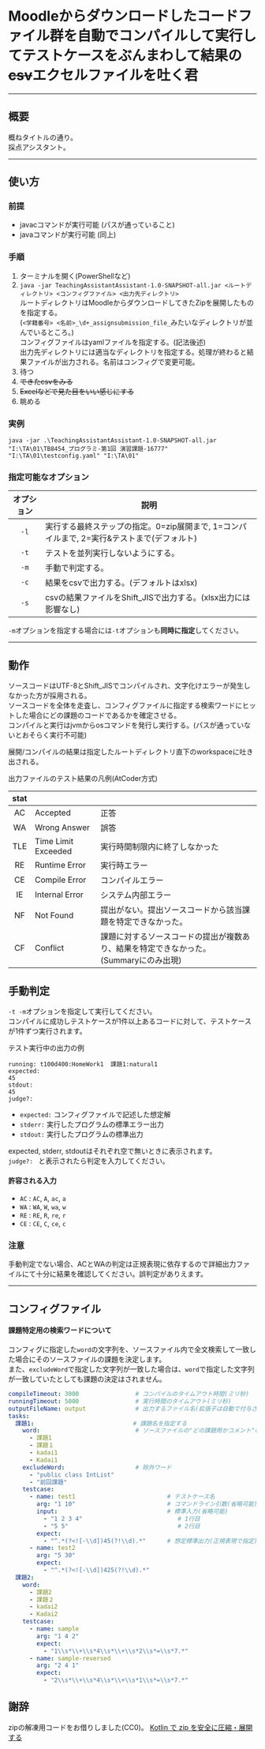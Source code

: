 # Moodleからダウンロードしたコードファイル群を自動でコンパイルして実行してテストケースをぶんまわして結果の~~csv~~エクセルファイルを吐く君

***
## 概要
概ねタイトルの通り。  
採点アシスタント。

***

## 使い方  

### 前提
- javacコマンドが実行可能 (パスが通っていること)
- javaコマンドが実行可能 (同上)

### 手順
1. ターミナルを開く(PowerShellなど)
2. `java -jar TeachingAssistantAssistant-1.0-SNAPSHOT-all.jar <ルートディレクトリ> <コンフィグファイル> <出力先ディレクトリ>`  
ルートディレクトリはMoodleからダウンロードしてきたZipを展開したものを指定する。  
   (`<学籍番号> <名前>_\d+_assignsubmission_file_`みたいなディレクトリが並んでいるところ。)  
コンフィグファイルはyamlファイルを指定する。(記法後述)  
出力先ディレクトリには適当なディレクトリを指定する。処理が終わると結果ファイルが出力される。名前はコンフィグで変更可能。
3. 待つ  
4. ~~できたcsvをみる~~
5. ~~Excelなどで見た目をいい感じにする~~
6. 眺める

### 実例
`java -jar .\TeachingAssistantAssistant-1.0-SNAPSHOT-all.jar "I:\TA\01\TB8454_プログラミ-第1回 演習課題-16777" "I:\TA\01\testconfig.yaml" "I:\TA\01"`

### 指定可能なオプション

| オプション | 説明 |
| :---: | ---- |
| `-l`  | 実行する最終ステップの指定。0=zip展開まで, 1=コンパイルまで, 2=実行&テストまで(デフォルト)  |
| `-t`  | テストを並列実行しないようにする。|
| `-m`  | 手動で判定する。 |
| `-c`  | 結果をcsvで出力する。(デフォルトはxlsx) |
| `-s`  | csvの結果ファイルをShift_JISで出力する。(xlsx出力には影響なし) |

`-m`オプションを指定する場合には`-t`オプションも**同時に指定**してください。

***  

## 動作
ソースコードはUTF-8とShift_JISでコンパイルされ、文字化けエラーが発生しなかった方が採用される。  
ソースコードを全体を走査し、コンフィグファイルに指定する検索ワードにヒットした場合にどの課題のコードであるかを確定させる。  
コンパイルと実行はjvmからosコマンドを発行し実行する。(パスが通っていないとおそらく実行不可能)  

展開/コンパイルの結果は指定したルートディレクトリ直下のworkspaceに吐き出される。

出力ファイルのテスト結果の凡例(AtCoder方式)  

| stat  |                     |      |
| :---: | ------------------- | ---- |
| AC    | Accepted            | 正答 |
| WA    | Wrong Answer        | 誤答 |
| TLE   | Time Limit Exceeded | 実行時間制限内に終了しなかった |
| RE    | Runtime Error       | 実行時エラー |
| CE    | Compile Error       | コンパイルエラー |
| IE    | Internal Error      | システム内部エラー |
| NF    | Not Found           | 提出がない。提出ソースコードから該当課題を特定できなかった。 |
| CF    | Conflict            | 課題に対するソースコードの提出が複数あり、結果を特定できなかった。<br>(Summaryにのみ出現) |


## 手動判定
`-t -m`オプションを指定して実行してください。  
コンパイルに成功しテストケースが1件以上あるコードに対して、テストケースが1件ずつ実行されます。  

テスト実行中の出力の例
```
running: t100d400:HomeWork1  課題1:natural1
expected:
45
stdout:
45
judge?: 
```
- `expected:` コンフィグファイルで記述した想定解
- `stderr:` 実行したプログラムの標準エラー出力
- `stdout:` 実行したプログラムの標準出力  

expected, stderr, stdoutはそれぞれ空で無いときに表示されます。  
`judge?: ` と表示されたら判定を入力してください。  
#### 許容される入力
- `AC` : `AC`, `A`, `ac`, `a`
- `WA` : `WA`, `W`, `wa`, `w`
- `RE` : `RE`, `R`, `re`, `r`
- `CE` : `CE`, `C`, `ce`, `c`

### **注意**
手動判定でない場合、ACとWAの判定は正規表現に依存するので詳細出力ファイルにて十分に結果を確認してください。誤判定がありえます。

***  

## コンフィグファイル

#### 課題特定用の検索ワードについて  
コンフィグに指定した`word`の文字列を、ソースファイル内で全文検索して一致した場合にそのソースファイルの課題を決定します。  
また、`excludeWord`で指定した文字列が一致した場合は、`word`で指定した文字列が一致していたとしても課題の決定はされません。  



``` yaml
compileTimeout: 3000                # コンパイルのタイムアウト時間(ミリ秒)
runningTimeout: 5000                # 実行時間のタイムアウト(ミリ秒)
outputFileName: output              # 出力するファイル名(拡張子は自動で付与されます)
tasks:
  課題1:                            # 課題名を指定する
    word:                           # ソースファイルの"どの課題用かコメント"の検索用ワード
      - 課題1
      - 課題１
      - kadai1
      - Kadai1
    excludeWord:                    # 除外ワード
      - "public class IntList"
      - "前回課題"
    testcase:
      - name: test1                          # テストケース名
        arg: "1 10"                          # コマンドライン引数(省略可能)
        input:                               # 標準入力(省略可能)
          - "1 2 3 4"                           # 1行目
          - "5 5"                               # 2行目
        expect:
          - "^.*(?<![-\\d])45(?!\\d).*"      # 想定標準出力(正規表現で指定)
      - name: test2
        arg: "5 30"
        expect:
          - "^.*(?<![-\\d])425(?!\\d).*"
  課題2:
    word:
      - 課題2
      - 課題２
      - kadai2
      - Kadai2
    testcase:
      - name: sample
        arg: "1 4 2"
        expect:
          - "1\\s*\\+\\s*4\\s*\\+\\s*2\\s*=\\s*7.*"
      - name: sample-reversed
        arg: "2 4 1"
        expect:
          - "2\\s*\\+\\s*4\\s*\\+\\s*1\\s*=\\s*7.*"
```

## 謝辞
zipの解凍用コードをお借りしました(CC0)。
[Kotlin で zip を安全に圧縮・展開する](https://qiita.com/jim/items/2c0b0a0acacd78f49b49)